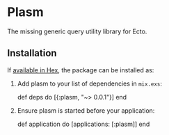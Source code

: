 # Plasm

The missing generic query utility library for Ecto.

## Installation

If [available in Hex](https://hex.pm/docs/publish), the package can be installed as:

  1. Add plasm to your list of dependencies in `mix.exs`:

        def deps do
          [{:plasm, "~> 0.0.1"}]
        end

  2. Ensure plasm is started before your application:

        def application do
          [applications: [:plasm]]
        end
